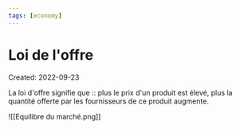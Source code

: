 ```yaml
---
tags: [economy]
---
```

# Loi de l'offre
Created: 2022-09-23

La loi d'offre signifie que :: plus le prix d'un produit est élevé, plus la quantité offerte par les fournisseurs de ce produit augmente.
<!--SR:!2025-02-05,324,250-->

![[Equilibre du marché.png]]

